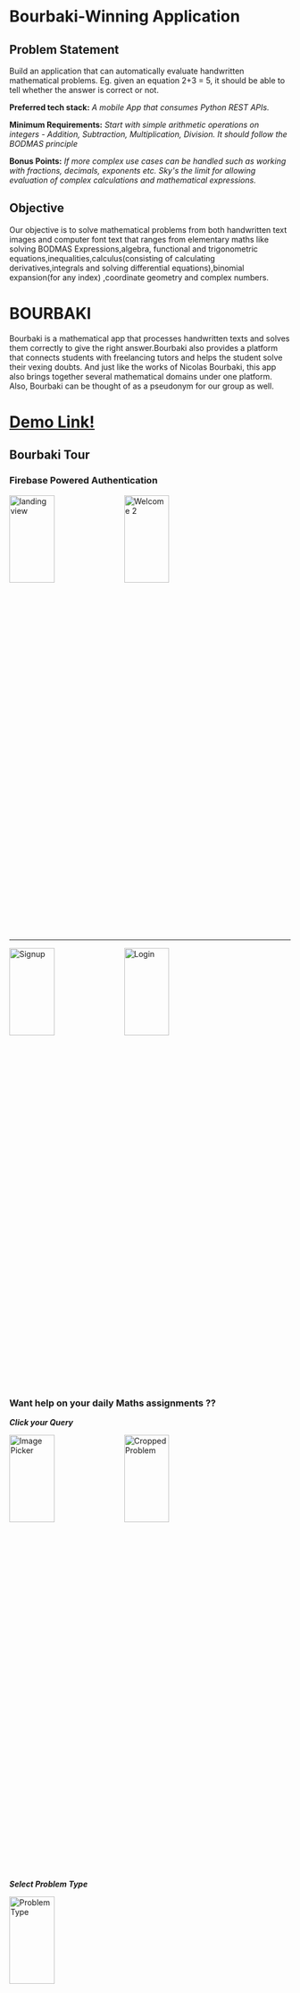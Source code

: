 # Bourbaki-Winning Application

## Problem Statement

Build an application that can automatically evaluate handwritten mathematical problems.
Eg. given an equation 2+3 = 5, it should be able to tell whether the answer is correct or not.

**Preferred tech stack:** *A mobile App that consumes Python REST APIs.*

**Minimum Requirements:** *Start with simple arithmetic operations on integers - Addition, Subtraction, Multiplication, Division. It should follow the BODMAS principle*

**Bonus Points:** *If more complex use cases can be handled such as working with fractions, decimals, exponents etc. Sky's the limit for allowing evaluation of complex calculations and mathematical expressions.*

## Objective

Our objective is to solve mathematical problems from both handwritten text images
and computer font text that ranges from elementary maths like solving BODMAS
Expressions,algebra, functional and trigonometric equations,inequalities,calculus(consisting of calculating derivatives,integrals and solving differential equations),binomial expansion(for any index) ,coordinate geometry and complex numbers.

# BOURBAKI

Bourbaki is a mathematical app that processes handwritten texts and solves them correctly to give the right answer.Bourbaki also provides a platform that connects students with freelancing tutors and helps the student solve their vexing doubts. And just like the works of Nicolas Bourbaki, this app also brings together several mathematical domains under one platform. Also, Bourbaki can be thought of as a pseudonym for our group as well.

# [Demo Link!](https://www.youtube.com/watch?v=RyVen94LiUk&t=14s)

## Bourbaki Tour

### Firebase Powered Authentication
<p float="left">
<img src="https://user-images.githubusercontent.com/43987867/100543704-ad9a4e00-3277-11eb-987c-397d7db14086.gif" alt="landing view" height="20%" width="40%">
<img src="https://user-images.githubusercontent.com/43987867/99906972-1cb7f580-2d00-11eb-8b18-93a4b6710a75.jpeg" alt="Welcome 2" height="20%" width="40%">
</p>

----

<p float="left">
<img src="https://user-images.githubusercontent.com/43987867/99907134-170edf80-2d01-11eb-9bf4-95b4162274c5.jpeg" alt="Signup" height="20%" width="40%">
<img src="https://user-images.githubusercontent.com/43987867/99906968-1a559b80-2d00-11eb-9e46-b40d1366460f.jpeg" alt="Login" height="20%" width="40%">
</p>

### Want help on your daily Maths assignments ??

***Click your Query***

<p float="left">
<img src="https://user-images.githubusercontent.com/43987867/99907395-9cdf5a80-2d02-11eb-900c-72d953312dc1.jpeg" alt="Image Picker" height="20%" width="40%">
<img src="https://user-images.githubusercontent.com/43987867/99907392-9bae2d80-2d02-11eb-982a-60c60e266af0.jpeg" alt="Cropped Problem" height="20%" width="40%">
</p>

***Select Problem Type*** 

<p float="left">
<img src="https://user-images.githubusercontent.com/43987867/100548256-69b44280-3291-11eb-8526-cc855a545a9f.jpeg" alt="Problem Type" height="20%" width="40%">
</p>

***Fire 'Get Solution' and let us deliver!!***

<p float="left">
<img src="https://user-images.githubusercontent.com/43987867/100548302-b009a180-3291-11eb-9a16-44676d37da6b.jpeg" alt="Demo Soln. 1" height="20%" width="40%">
<img src="https://user-images.githubusercontent.com/43987867/100548334-dfb8a980-3291-11eb-8e65-9be07fb0053c.jpeg" alt="Demo Soln. 2" height="20%" width="40%">
</p>

***Fourier Series***

<p float="left">
<img src="https://user-images.githubusercontent.com/43987867/100548349-0080ff00-3292-11eb-8bdc-dbf5f9c9ce65.jpeg" alt="Fourier Series Demo" height="20%" width="40%">
</p>

***Integration***

<p float="left">
<img src="https://user-images.githubusercontent.com/43987867/100548438-90bf4400-3292-11eb-9bb1-3be02e02a942.jpeg" alt="Integration Demo" height="20%" width="40%">
</p>

***Logout***

<p float="left">
<img src="https://user-images.githubusercontent.com/43987867/99907255-d4013c00-2d01-11eb-9ca6-1ef25cbee2e3.jpeg" alt="Logout" height="20%" width="40%">
</p>

## Stack

* Flask(Python REST API)
* React Native 
* Nodejs
* Google Firebase
* Python
* Tensorflow
* Keras
* Pytorch
* Heroku

## Future Patches

* Solving word problems beyond the BODMAS mathematics.
* Add functionalities for 3D geometry problems. This problem is not solved by any of the current existing application in the market.
* Add functionalities for plotting 3D graph and curves.
* Add on-screen Problem-Scribble.  


